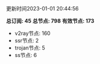 更新时间2023-01-01 20:44:56

**总订阅: 45**
**总节点: 798**
**有效节点: 173**
- v2ray节点: 160
- ssr节点: 2
- trojan节点: 5
- ss节点: 6
